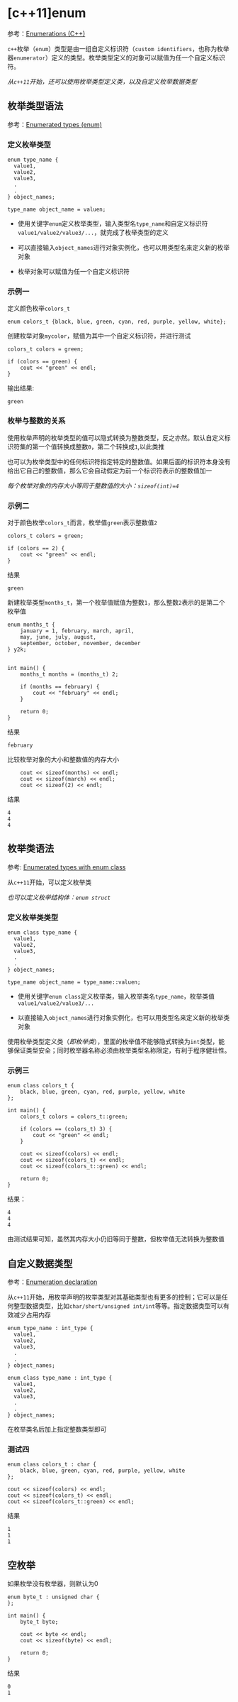
# [c++11]enum

参考：[Enumerations (C++)](https://docs.microsoft.com/en-us/cpp/cpp/enumerations-cpp?view=vs-2019)

`c++`枚举（`enum`）类型是由一组自定义标识符（`custom identifiers`，也称为枚举器`enumerator`）定义的类型。枚举类型定义的对象可以赋值为任一个自定义标识符。

*从`c++11`开始，还可以使用枚举类型定义类，以及自定义枚举数据类型*

## 枚举类型语法

参考：[Enumerated types (enum)](http://www.cplusplus.com/doc/tutorial/other_data_types/)

### 定义枚举类型

```
enum type_name {
  value1,
  value2,
  value3,
  .
  .
} object_names;

type_name object_name = valuen;
```

* 使用关键字`enum`定义枚举类型，输入类型名`type_name`和自定义标识符`value1/value2/value3/...`，就完成了枚举类型的定义

* 可以直接输入`object_names`进行对象实例化，也可以用类型名来定义新的枚举对象

* 枚举对象可以赋值为任一个自定义标识符

### 示例一

定义颜色枚举`colors_t`

```
enum colors_t {black, blue, green, cyan, red, purple, yellow, white};
```

创建枚举对象`mycolor`，赋值为其中一个自定义标识符，并进行测试

```
colors_t colors = green;

if (colors == green) {
    cout << "green" << endl;
}
```

输出结果:

```
green
```

### 枚举与整数的关系

使用枚举声明的枚举类型的值可以隐式转换为整数类型，反之亦然。默认自定义标识符集的第一个值转换成整数`0`，第二个转换成`1`,以此类推

也可以为枚举类型中的任何标识符指定特定的整数值。如果后面的标识符本身没有给出它自己的整数值，那么它会自动假定为前一个标识符表示的整数值加一

*每个枚举对象的内存大小等同于整数值的大小：`sizeof(int)=4`*

### 示例二

对于颜色枚举`colors_t`而言，枚举值`green`表示整数值`2`

```
colors_t colors = green;

if (colors == 2) {
    cout << "green" << endl;
}
```

结果

```
green
```

新建枚举类型`months_t`，第一个枚举值赋值为整数`1`，那么整数`2`表示的是第二个枚举值

```
enum months_t {
    january = 1, february, march, april,
    may, june, july, august,
    september, october, november, december
} y2k;


int main() {
    months_t months = (months_t) 2;

    if (months == february) {
        cout << "february" << endl;
    }

    return 0;
}
```

结果

```
february
```

比较枚举对象的大小和整数值的内存大小

```
    cout << sizeof(months) << endl;
    cout << sizeof(march) << endl;
    cout << sizeof(2) << endl;
```

结果

```
4
4
4
```

## 枚举类语法

参考: [Enumerated types with enum class](http://www.cplusplus.com/doc/tutorial/other_data_types/)

从`c++11`开始，可以定义枚举类

*也可以定义枚举结构体：`enum struct`*

### 定义枚举类类型

```
enum class type_name {
  value1,
  value2,
  value3,
  .
  .
} object_names;

type_name object_name = type_name::valuen;
```

* 使用关键字`enum class`定义枚举类，输入枚举类名`type_name`，枚举类值`value1/value2/value3/...`

* 以直接输入`object_names`进行对象实例化，也可以用类型名来定义新的枚举类对象

使用枚举类型定义类（*即枚举类*），里面的枚举值不能够隐式转换为`int`类型，能够保证类型安全；同时枚举器名称必须由枚举类型名称限定，有利于程序健壮性。

### 示例三

```
enum class colors_t {
    black, blue, green, cyan, red, purple, yellow, white
};

int main() {
    colors_t colors = colors_t::green;

    if (colors == (colors_t) 3) {
        cout << "green" << endl;
    }

    cout << sizeof(colors) << endl;
    cout << sizeof(colors_t) << endl;
    cout << sizeof(colors_t::green) << endl;

    return 0;
}
```

结果：

```
4
4
4
```

由测试结果可知，虽然其内存大小仍旧等同于整数，但枚举值无法转换为整数值

## 自定义数据类型

参考：[Enumeration declaration](https://en.cppreference.com/w/cpp/language/enum)

从`c++11`开始，用枚举声明的枚举类型对其基础类型也有更多的控制；它可以是任何整型数据类型，比如`char/short/unsigned int/int`等等。指定数据类型可以有效减少占用内存

```
enum type_name : int_type {
  value1,
  value2,
  value3,
  .
  .
} object_names;

enum class type_name : int_type {
  value1,
  value2,
  value3,
  .
  .
} object_names;
```

在枚举类名后加上指定整数类型即可

### 测试四

```
enum class colors_t : char {
    black, blue, green, cyan, red, purple, yellow, white
};

cout << sizeof(colors) << endl;
cout << sizeof(colors_t) << endl;
cout << sizeof(colors_t::green) << endl;
```

结果

```
1
1
1
```

## 空枚举

如果枚举没有枚举器，则默认为0

```
enum byte_t : unsigned char {
};

int main() {
    byte_t byte;

    cout << byte << endl;
    cout << sizeof(byte) << endl;

    return 0;
}
```

结果

```
0
1
```